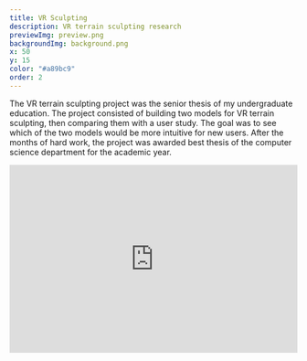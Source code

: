 ```yaml
---
title: VR Sculpting
description: VR terrain sculpting research
previewImg: preview.png
backgroundImg: background.png
x: 50
y: 15
color: "#a89bc9"
order: 2
---
```

The VR terrain sculpting project was the senior thesis of my undergraduate education. The project consisted of building two models for VR terrain sculpting, then comparing them with a user study. The goal was to see which of the two models would be more intuitive for new users. After the months of hard work, the project was awarded best thesis of the computer science department for the academic year. 

<div style="padding:65.25% 0 0 0;position:relative;"><iframe src="https://player.vimeo.com/video/642488539?h=eaa72d400a&amp;badge=0&amp;autopause=0&amp;player_id=0&amp;app_id=58479" frameborder="0" allow="autoplay; fullscreen; picture-in-picture" allowfullscreen style="position:absolute;top:0;left:0;width:100%;height:100%;" title="Thesis Project Video.mp4"></iframe></div><script src="https://player.vimeo.com/api/player.js"></script>

<!-- The information below is a similar summary to the above video. For the brave of heart the full paper can be found at the bottom. 

Model 1: Sandbox
----

The first of the two models I developed was made with sandboxes in mind. Given many people have played in sandboxes as children, it crossed my mind that to harness that experience could lead to intuitive user control.  -->
